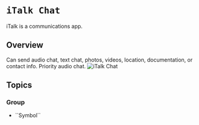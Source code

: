 # ``iTalk Chat``

iTalk is a communications app. 

## Overview

Can send audio chat, text chat, photos, videos, location, documentation, or contact info. Priority audio chat.
![iTalk Chat](iTalk.png)

## Topics

### <!--@START_MENU_TOKEN@-->Group<!--@END_MENU_TOKEN@-->

- <!--@START_MENU_TOKEN@-->``Symbol``<!--@END_MENU_TOKEN@-->

